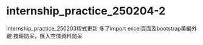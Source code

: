 # internship_practice_250204-2

internship_practice_250203程式更新
多了import excel頁面及bootstrap美編外觀
按鈕防呆，匯入空值資料防呆
